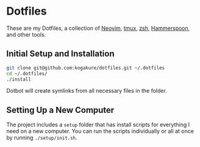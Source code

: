 # Dotfiles

These are my Dotfiles, a collection of [Neovim](https://neovim.io/), [tmux](https://tmux.github.io/), [zsh](http://zsh.sourceforge.net/), [Hammerspoon](http://www.hammerspoon.org/), and other tools.

## Initial Setup and Installation

```sh
git clone git@github.com:kogakure/dotfiles.git ~/.dotfiles
cd ~/.dotfiles/
./install
```

Dotbot will create symlinks from all necessary files in the folder.

## Setting Up a New Computer

The project includes a `setup` folder that has install scripts for everything I need on a new computer. You can run the scripts individually or all at once by running `./setup/init.sh`.
